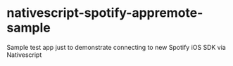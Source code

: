# nativescript-spotify-appremote-sample
Sample test app just to demonstrate connecting to new Spotify iOS SDK via Nativescript

